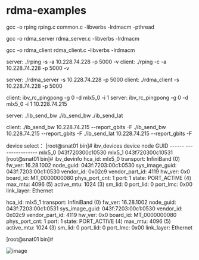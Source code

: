 # rdma-examples

gcc -o rping rping.c common.c -libverbs  -lrdmacm  -pthread

gcc -o rdma_server  rdma_server.c -libverbs  -lrdmacm 

gcc -o rdma_client  rdma_client.c -libverbs  -lrdmacm 


server:
./rping -s -a 10.228.74.228 -p 5000 -v
client:
./rping -c -a 10.228.74.228 -p 5000 -v


server:
./rdma_server -s 10.228.74.228 -p 5000
client:
./rdma_client -s 10.228.74.228 -p 5000

client:
ibv_rc_pingpong -g 0 -d mlx5_0 -i 1
server:
ibv_rc_pingpong -g 0 -d mlx5_0 -i 1  10.228.74.215


server:
 ./ib_send_bw
 ./ib_send_bw
 ./ib_send_lat
 
 client:
 ./ib_send_bw 10.228.74.215  --report_gbits -F
  ./ib_send_bw 10.228.74.215  --report_gbits -F
 ./ib_send_lat 10.228.74.215  --report_gbits -F
 
 device select：
 [root@snat01 bin]# ibv_devices
    device                 node GUID
    ------              ----------------
    mlx5_0              043f720300c10530
    mlx5_1              043f720300c10531
[root@snat01 bin]# ibv_devinfo
hca_id: mlx5_0
        transport:                      InfiniBand (0)
        fw_ver:                         16.28.1002
        node_guid:                      043f:7203:00c1:0530
        sys_image_guid:                 043f:7203:00c1:0530
        vendor_id:                      0x02c9
        vendor_part_id:                 4119
        hw_ver:                         0x0
        board_id:                       MT_0000000080
        phys_port_cnt:                  1
                port:   1
                        state:                  PORT_ACTIVE (4)
                        max_mtu:                4096 (5)
                        active_mtu:             1024 (3)
                        sm_lid:                 0
                        port_lid:               0
                        port_lmc:               0x00
                        link_layer:             Ethernet

hca_id: mlx5_1
        transport:                      InfiniBand (0)
        fw_ver:                         16.28.1002
        node_guid:                      043f:7203:00c1:0531
        sys_image_guid:                 043f:7203:00c1:0530
        vendor_id:                      0x02c9
        vendor_part_id:                 4119
        hw_ver:                         0x0
        board_id:                       MT_0000000080
        phys_port_cnt:                  1
                port:   1
                        state:                  PORT_ACTIVE (4)
                        max_mtu:                4096 (5)
                        active_mtu:             1024 (3)
                        sm_lid:                 0
                        port_lid:               0
                        port_lmc:               0x00
                        link_layer:             Ethernet

[root@snat01 bin]# 


![image](https://user-images.githubusercontent.com/42670639/134877149-6e751a4d-5c7d-492f-b91c-d190ee2f6178.png)

